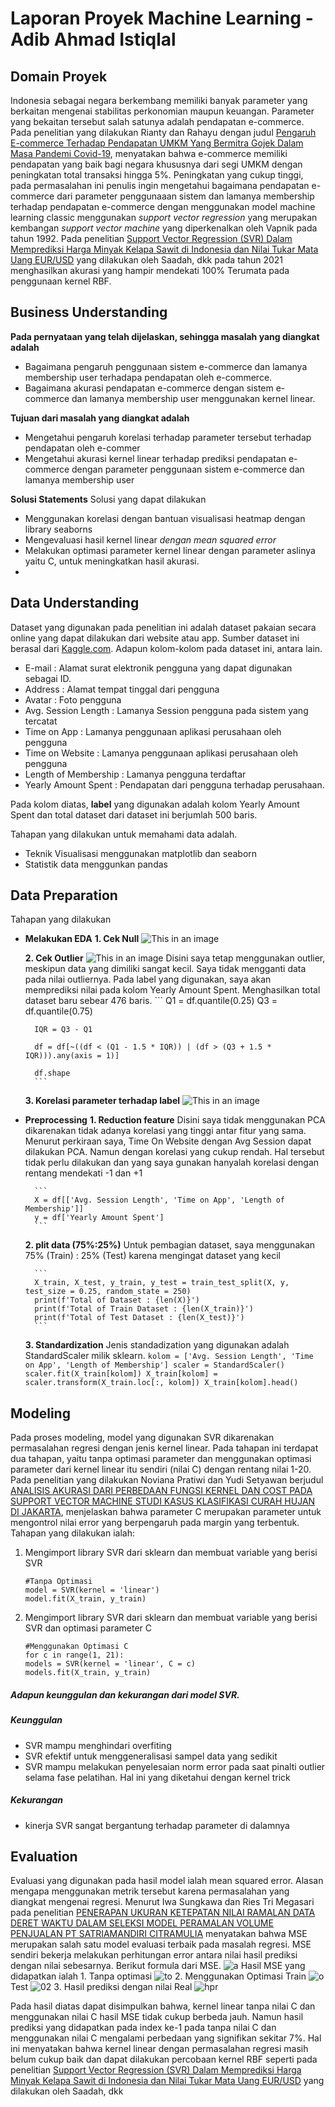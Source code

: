# Laporan Proyek Machine Learning - Adib Ahmad Istiqlal
## Domain Proyek

Indonesia sebagai negara berkembang memiliki banyak parameter yang berkaitan mengenai stabilitas perkonomian maupun keuangan. Parameter yang bekaitan tersebut salah satunya adalah pendapatan e-commerce. Pada penelitian yang dilakukan Rianty dan Rahayu dengan judul [Pengaruh E-commerce Terhadap Pendapatan UMKM Yang Bermitra Gojek Dalam Masa Pandemi Covid-19](https://akuntansi.pnp.ac.id/jam/index.php/jam/article/download/159/115/), menyatakan bahwa e-commerce memiliki pendapatan yang baik bagi negara khususnya dari segi UMKM dengan peningkatan total transaksi hingga 5%.
Peningkatan yang cukup tinggi, pada permasalahan ini penulis ingin mengetahui bagaimana pendapatan e-commerce dari parameter penggunaaan sistem dan lamanya membership terhadap pendapatan e-commerce dengan menggunakan model machine learning classic menggunakan *support vector regression* yang merupakan kembangan *support vector machine* yang diperkenalkan oleh Vapnik pada tahun 1992. Pada penelitian [Support Vector Regression (SVR) Dalam Memprediksi Harga Minyak Kelapa Sawit di Indonesia dan Nilai Tukar Mata Uang EUR/USD](http://jcosine.if.unram.ac.id/index.php/jcosine/article/download/403/79/) yang dilakukan oleh Saadah, dkk pada tahun 2021 menghasilkan akurasi yang hampir mendekati 100% Terumata pada penggunaan kernel RBF.

## Business Understanding
**Pada pernyataan yang telah dijelaskan, sehingga masalah yang diangkat adalah**
- Bagaimana pengaruh penggunaan sistem e-commerce dan lamanya membership user terhadapa pendapatan oleh e-commerce.
- Bagaimana akurasi pendapatan e-commerce dengan sistem e-commerce dan lamanya membership user menggunakan kernel linear.

**Tujuan dari masalah yang diangkat adalah**
- Mengetahui pengaruh korelasi terhadap parameter tersebut terhadap pendapatan oleh e-commer
- Mengetahui akurasi kernel linear terhadap prediksi pendapatan e-commerce dengan parameter penggunaan sistem e-commerce dan lamanya membership user

**Solusi Statements**
Solusi yang dapat dilakukan
- Menggunakan korelasi dengan bantuan visualisasi heatmap dengan library seaborns
- Mengevaluasi hasil kernel linear *dengan mean squared error*
- Melakukan optimasi parameter kernel linear dengan parameter aslinya yaitu C, untuk meningkatkan hasil akurasi.
- 
## Data Understanding
Dataset yang digunakan pada penelitian ini adalah dataset pakaian secara online yang dapat dilakukan dari website atau app. Sumber dataset ini berasal dari [Kaggle.com](https://www.kaggle.com/datasets/kolawale/focusing-on-mobile-app-or-website?resource=download). Adapun kolom-kolom pada dataset ini, antara lain.
- E-mail : Alamat surat elektronik pengguna yang dapat digunakan sebagai ID.
- Address : Alamat tempat tinggal dari pengguna
- Avatar : Foto pengguna
- Avg. Session Length : Lamanya Session pengguna pada sistem yang tercatat
- Time on App : Lamanya penggunaan aplikasi perusahaan oleh pengguna
- Time on Website : Lamanya penggunaan aplikasi perusahaan oleh pengguna
- Length of Membership : Lamanya pengguna terdaftar
- Yearly Amount Spent : Pendapatan dari pengguna terhadap perusahaan.

Pada kolom diatas, **label** yang digunakan adalah kolom Yearly Amount Spent dan total dataset dari dataset ini berjumlah 500 baris.

Tahapan yang dilakukan untuk memahami data adalah.
- Teknik Visualisasi menggunakan matplotlib dan seaborn
- Statistik data menggunkan pandas

## Data Preparation
Tahapan yang dilakukan
- **Melakukan EDA**
   **1. Cek Null**
   ![This in an image](https://github.com/Adib-AI/Data_Science/blob/main/Predictive%20Analysis/Images/Cek_null.PNG?raw=True)

    **2. Cek Outlier**
    ![This in an image](https://github.com/Adib-AI/Data_Science/blob/main/Predictive%20Analysis/Images/Cek_outlier.PNG?raw=True)
    Disini saya tetap menggunakan outlier, meskipun data yang dimiliki sangat kecil. Saya tidak mengganti data pada nilai outliernya. Pada label yang digunakan, saya akan memprediksi nilai pada kolom Yearly Amount Spent. Menghasilkan total dataset baru sebear 476 baris.
        ```
        Q1 = df.quantile(0.25)
        Q3 = df.quantile(0.75)
        
        IQR = Q3 - Q1
        
        df = df[~((df < (Q1 - 1.5 * IQR)) | (df > (Q3 + 1.5 * IQR))).any(axis = 1)]
        
        df.shape
        ```
        
    **3. Korelasi parameter terhadap label**
    ![This in an image](https://github.com/Adib-AI/Data_Science/blob/main/Predictive%20Analysis/Images/Korelasi_kolom.PNG?raw=True)

- **Preprocessing** 
    **1. Reduction feature**
    Disini saya tidak menggunakan PCA dikarenakan tidak adanya korelasi yang tinggi antar fitur yang sama. Menurut perkiraan saya, Time On Website dengan Avg Session dapat dilakukan PCA. Namun dengan korelasi yang cukup rendah. Hal tersebut tidak perlu dilakukan dan yang saya gunakan hanyalah korelasi dengan rentang mendekati -1 dan +1

        ```
        X = df[['Avg. Session Length', 'Time on App', 'Length of Membership']]
        y = df['Yearly Amount Spent']
        ```
    **2. plit data (75%:25%)**
    Untuk pembagian dataset, saya menggunakan 75% (Train) : 25% (Test) karena mengingat dataset yang kecil
    
        ```
        X_train, X_test, y_train, y_test = train_test_split(X, y, test_size = 0.25, random_state = 250)
        print(f'Total of Dataset : {len(X)}')
        print(f'Total of Train Dataset : {len(X_train)}')
        print(f'Total of Test Dataset : {len(X_test)}')
        ```
        
    **3. Standardization**
    Jenis standadization yang digunakan adalah StandardScaler milik sklearn.
        ```
        kolom = ['Avg. Session Length', 'Time on App', 'Length of Membership']
        scaler = StandardScaler()
        scaler.fit(X_train[kolom])
        X_train[kolom] = scaler.transform(X_train.loc[:, kolom])
        X_train[kolom].head()
        ```

## Modeling
Pada proses modeling, model yang digunakan SVR dikarenakan permasalahan regresi dengan jenis kernel linear. Pada tahapan ini terdapat dua tahapan, yaitu tanpa optimasi parameter dan menggunakan optimasi parameter dari kernel linear itu sendiri (nilai C) dengan rentang nilai 1-20. Pada penelitian yang dilakukan Noviana Pratiwi dan Yudi Setyawan berjudul [ANALISIS AKURASI DARI PERBEDAAN FUNGSI KERNEL DAN COST PADA SUPPORT VECTOR  MACHINE STUDI KASUS KLASIFIKASI CURAH HUJAN DI JAKARTA](https://ejournal2.undip.ac.id/index.php/jfma/article/download/11691/6606), menjelaskan bahwa parameter C merupakan parameter untuk mengontrol nilai error yang berpengaruh pada margin yang terbentuk.
Tahapan yang dilakukan ialah:
1. Mengimport library SVR dari sklearn dan membuat variable yang berisi SVR
    ```
    #Tanpa Optimasi
    model = SVR(kernel = 'linear')
    model.fit(X_train, y_train)
    ```
2. Mengimport library SVR dari sklearn dan membuat variable yang berisi SVR dan optimasi parameter C
    ```
    #Menggunakan Optimasi C
    for c in range(1, 21):
    models = SVR(kernel = 'linear', C = c)
    models.fit(X_train, y_train)
    ```
##### Adapun keunggulan dan kekurangan dari model SVR.

##### **Keunggulan**
- SVR mampu menghindari overfiting
- SVR efektif untuk menggeneralisasi sampel data yang sedikit
- SVR mampu melakukan penyelesaian norm error pada saat 
  pinalti outlier selama fase pelatihan. Hal ini yang diketahui 
  dengan kernel trick

##### **Kekurangan**
-  kinerja SVR sangat bergantung  terhadap parameter di dalamnya

## Evaluation
Evaluasi yang digunakan pada hasil model ialah mean squared error. Alasan mengapa menggunakan metrik tersebut karena permasalahan yang diangkat mengenai regresi. Menurut Iwa Sungkawa dan Ries Tri Megasari pada penelitian [PENERAPAN UKURAN KETEPATAN NILAI RAMALAN DATA DERET WAKTU DALAM SELEKSI MODEL PERAMALAN VOLUME PENJUALAN PT SATRIAMANDIRI CITRAMULIA](https://media.neliti.com/media/publications/165961-ID-penerapan-ukuran-ketepatan-nilai-ramalan.pdf) menyatakan bahwa MSE merupakan salah satu model evaluasi terbaik pada masalah regresi. MSE sendiri bekerja melakukan perhitungan error antara nilai hasil prediksi dengan nilai sebesarnya. Berikut formula dari MSE.
![a](https://github.com/Adib-AI/Data_Science/blob/main/Predictive%20Analysis/Images/MSE_Formula.png?raw=True)
Hasil MSE yang didapatkan ialah
    1. Tanpa optimasi
    ![to](https://github.com/Adib-AI/Data_Science/blob/main/Predictive%20Analysis/Images/tanpa_optimasi.PNG?raw=True)
    2. Menggunakan Optimasi
    Train
    ![o](https://github.com/Adib-AI/Data_Science/blob/main/Predictive%20Analysis/Images/Optimasi_1.PNG?raw=True)
    Test
    ![02](https://github.com/Adib-AI/Data_Science/blob/main/Predictive%20Analysis/Images/Optimasi_2.PNG?raw=True)
    3. Hasil prediksi dengan nilai Real
    ![hpr](https://github.com/Adib-AI/Data_Science/blob/main/Predictive%20Analysis/Images/Hasil_prediksi_nilai_rill.PNG?raw=True)

Pada hasil diatas dapat disimpulkan bahwa, kernel linear tanpa nilai C dan menggunakan nilai C hasil MSE tidak cukup berbeda jauh. Namun hasil prediksi yang didapatkan pada index ke-1 pada tanpa nilai C dan menggunakan nilai C mengalami perbedaan yang signifikan sekitar 7%. Hal ini menyatakan bahwa kernel linear dengan permasalahan regresi masih belum cukup baik dan dapat dilakukan percobaan kernel RBF seperti pada penelitian [Support Vector Regression (SVR) Dalam Memprediksi Harga Minyak Kelapa Sawit di Indonesia dan Nilai Tukar Mata Uang EUR/USD](http://jcosine.if.unram.ac.id/index.php/jcosine/article/download/403/79/) yang dilakukan oleh Saadah, dkk